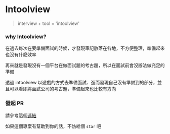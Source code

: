# Intoolview

> interview + tool = 'intoolview'

### why Intoolview?

在過去每次在要準備面試的時候，才發現筆記散落在各地，不方便整理，準備起來也沒有什麼效率

再來就是發現沒有一個平台在做面試題的考古題，所以在面試前會沒辦法做充足的準備

透過 intoolview 以遊戲的方式去準備面試、進而發現自己沒有準備到的部分，並且可以看即將面試公司的考古題，準備起來也比較有方向

### 發起 PR

請參考這個[連結](https://github.com/janlin002/Intoolview/blob/main/how-to-pr.md)

如果這個專案有幫助到你的話，不妨給個 `star` 吧
